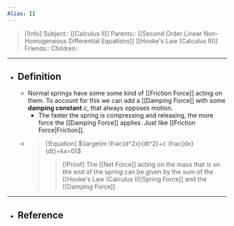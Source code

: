 ```yaml
---
Alias: []
---
```

> [!Info]
> Subject:: [[Calculus II]]
> Parents:: [[Second Order Linear Non-Homogeneous Differential Equations]] [[Hooke's Law (Calculus II)]]
> Friends:: 
> Children:: 
---
- ## Definition
	- Normal springs have some some kind of [[Friction Force]] acting on them. To account for this we can add a [[Damping Force]] with some **damping constant** $c$, that always opposes motion.
		- The faster the spring is compressing and releasing, the more force the [[Damping Force]] applies. Just like [[Friction Force|Friction]].
	- > [!Equation]
	  > $\large{m \frac{d^2x}{dt^2}+c \frac{dx}{dt}+kx=0}$
	  > > [!Proof]
	  > > The [[Net Force]] acting on the mass that is on the end of the spring can be given by the sum of the [[Hooke's Law (Calculus II)|Spring Force]] and the [[Damping Force]]
	  > > 
---
- ## Reference